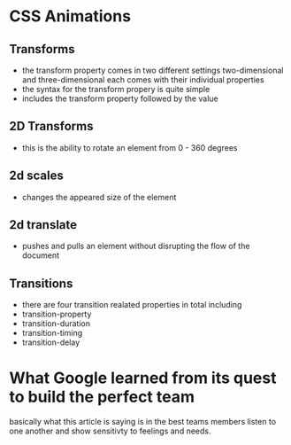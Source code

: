 # CSS Animations
## Transforms
- the transform property comes in two different settings two-dimensional and three-dimensional each comes with their individual properties
- the syntax for the transform propery is quite simple
- includes the transform property followed by the value
## 2D Transforms
- this is the ability to rotate an element from 0 - 360 degrees
## 2d scales
- changes the appeared size of the element
## 2d translate
- pushes and pulls an element without disrupting the flow of the document

## Transitions
- there are four transition realated properties in total including 
- transition-property
- transition-duration
- transition-timing
- transition-delay
# What Google learned from its quest to build the perfect team

basically what this article is saying is in the best teams members listen to one another and show sensitivty to feelings and needs.
